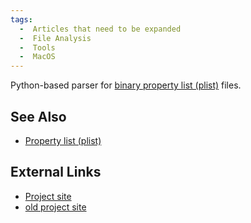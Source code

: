 ```yaml
---
tags:
  -  Articles that need to be expanded
  -  File Analysis
  -  Tools 
  -  MacOS
---
```

Python-based parser for [binary property list
(plist)](property_list_(plist).md) files.

## See Also

- [Property list (plist)](property_list_(plist).md)

## External Links

- [Project site](https://github.com/google/binplist)
- [old project site](https://code.google.com/p/binplist)
